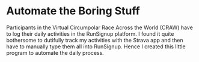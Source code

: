# Automate the Boring Stuff

Participants in the Virtual Circumpolar Race Across the World (CRAW) have to log their daily activities in the RunSignup platform. I found it quite bothersome to dutifully track my activities with the Strava app and then have to manually type them all into RunSignup. Hence I created this little program to automate the daily process.